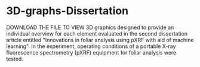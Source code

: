 # 3D-graphs-Dissertation
DOWNLOAD THE FILE TO VIEW 
3D graphics designed to provide an individual overview for each element evaluated in the second dissertation article entitled "Innovations in foliar analysis using pXRF with aid of machine learning". In the experiment, operating conditions of a portable X-ray fluorescence spectrometry (pXRF) equipment for foliar analysis were tested. 

